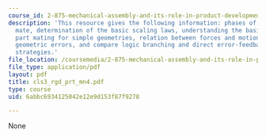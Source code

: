 ```yaml
---
course_id: 2-875-mechanical-assembly-and-its-role-in-product-development-fall-2004
description: 'This resource gives the following information: phases of a typical part
  mate, determination of the basic scaling laws, understanding the basic physics of
  part mating for simple geometries, relation between forces and motions arising from
  geometric errors, and compare logic branching and direct error-feedback part mating
  strategies.'
file_location: /coursemedia/2-875-mechanical-assembly-and-its-role-in-product-development-fall-2004/6abbc6934125042e12e9d153f87f9278_cls3_rgd_prt_mn4.pdf
file_type: application/pdf
layout: pdf
title: cls3_rgd_prt_mn4.pdf
type: course
uid: 6abbc6934125042e12e9d153f87f9278

---
```

None